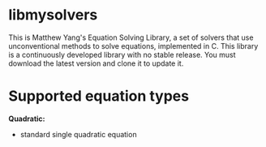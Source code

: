 # libmysolvers
 This is Matthew Yang's Equation Solving Library, a set of solvers that use unconventional methods to solve equations, implemented in C. This library is a continuously developed library with no stable release. You must download the latest version and clone it to update it.

 # Supported equation types
**Quadratic:**
- standard single quadratic equation